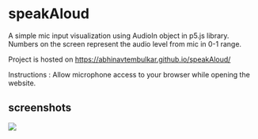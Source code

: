 # speakAloud
A simple mic input visualization using AudioIn object in p5.js library. Numbers on the screen represent the audio level from mic in 0-1 range.

Project is hosted on https://abhinavtembulkar.github.io/speakAloud/

Instructions : Allow microphone access to your browser while opening the website.

## screenshots 
![](images/screenshot.png)
